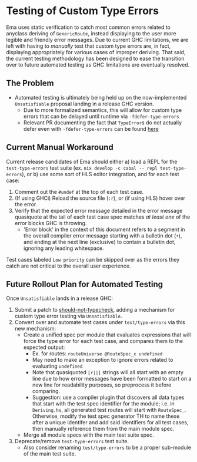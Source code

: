 # Testing of Custom Type Errors

Ema uses static verification to catch most common errors related to anyclass deriving of `GenericRoute`, instead displaying to the user more legible and friendly error messages. Due to current GHC limitations, we are left with having to _manually_ test that custom type errors are, in fact, displaying appropriately for various cases of improper deriving. That said, the current testing methodology has been designed to ease the transition over to future automated testing as GHC limitations are eventually resolved.

## The Problem

- Automated testing is ultimately being held up on the now-implemented `Unsatisfiable` proposal landing in a release GHC version.
  * Due to more formalized semantics, this will allow for custom type errors that can be delayed until runtime via `-fdefer-type-errors`
  * Relevant PR documenting the fact that `TypeError`s do not actually defer even with `-fdefer-type-errors` can be found [here](https://github.com/CRogers/should-not-typecheck/pull/15#issuecomment-502295932)

## Current Manual Workaround

Current release candidates of Ema should either a) load a REPL for the `test-type-errors` test suite (ex. `nix develop -c cabal -- repl test-type-errors`), or b) use some sort of HLS editor integration, and for each test case:

1. Comment out the `#undef` at the top of each test case.
2. (If using GHCi) Reload the source file (`:r`), or (if using HLS) hover over the error.
3. Verify that the expected error message detailed in the error message quasiquote at the tail of each test case spec matches _at least one_ of the error blocks GHC is throwing.
    * 'Error block' in the context of this document refers to a segment in the overall compiler error message starting with a bulletin dot (`•`), and ending at the next line (exclusive) to contain a bulletin dot, ignoring any leading whitespace.

Test cases labeled `Low priority` can be skipped over as the errors they catch are not critical to the overall user experience.

## Future Rollout Plan for Automated Testing

Once `Unsatisfiable` lands in a release GHC:
1. Submit a patch to [should-not-typecheck](https://github.com/CRogers/should-not-typecheck), adding a mechanism for custom type error testing via `Unsatisfiable`.
2. Convert over and automate test cases under `test/type-errors` via this new mechanism:
    * Create a unified spec per module that evaluates expressions that will force the type error for each test case, and compares them to the expected output:
      * Ex. for routes: `routeUniverse @RouteSpec_x undefined`
      * May need to make an exception to ignore errors related to evaluating `undefined`
      * Note that quasiquoted `[r||]` strings will all start with an empty line due to how error messages have been formatted to start on a new line for readability purposes, so preprocess it before comparing.
      * Suggestion: use a compiler plugin that discovers all data types that start with the test spec identifier for the module; i.e. in `Deriving.hs`, all generated test routes will start with `RouteSpec_`. Otherwise, modify the test spec generator TH to name these after a unique identifer and add said identifiers for all test cases, then manually reference them from the main module spec. 
    * Merge all module specs with the main test suite spec.
2. Deprecate/remove `test-type-errors` test suite.
    * Also consider renaming `test/type-errors` to be a proper sub-module of the main test suite.
